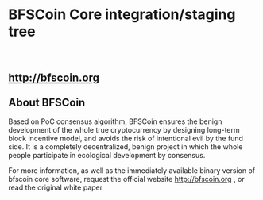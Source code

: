 BFSCoin Core integration/staging tree</br>
</br>
=========================================================================
http://bfscoin.org</br>
</br>
About BFSCoin</br>
-------------------------------------------------------------------------
Based on PoC consensus algorithm, BFSCoin ensures the benign development of the whole true cryptocurrency by designing long-term block incentive model, and avoids the risk of intentional
evil by the fund side. It is a completely decentralized, benign project in which the whole people participate in ecological development by consensus.</br>

For more information, as well as the immediately available binary version of bfscoin core software, request the official website http://bfscoin.org , or read the original white paper

